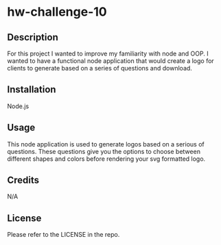 # hw-challenge-10

## Description

For this project I wanted to improve my familiarity with node and OOP. I wanted to have a functional node application that would create a logo for clients to generate based on a series of questions and download.

## Installation

Node.js

## Usage

This node application is used to generate logos based on a serious of questions. These questions give you the options to choose between different shapes and colors before rendering your svg formatted logo.

## Credits

N/A

## License

Please refer to the LICENSE in the repo.
